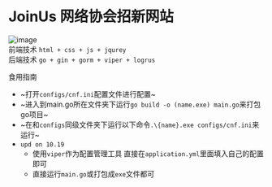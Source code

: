 # JoinUs 网络协会招新网站

![image](https://user-images.githubusercontent.com/76742505/195139027-933061c4-f5c0-432d-b624-2e4171e27eaa.png)
\
前端技术
`html + css + js + jqurey`
\
后端技术 `go + gin + gorm + viper + logrus`

食用指南
- ~打开`configs/cnf.ini`配置文件进行配置~
- ~进入到main.go所在文件夹下运行`go build -o (name.exe) main.go`来打包go项目~
- ~在和`configs`同级文件夹下运行以下命令`.\{name}.exe configs/cnf.ini`来运行~
- `upd on 10.19`
  - 使用`viper`作为配置管理工具 直接在`application.yml`里面填入自己的配置即可
  - 直接运行`main.go`或打包成`exe`文件都可
